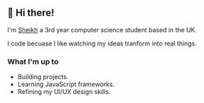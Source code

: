 ## 👋 Hi there!

I'm [Sheikh](https://sheikh-ahm.vercel.app) a 3rd year computer science student based in the UK.

I code becuase I like watching my ideas tranform into real things.

### What I'm up to

- Building projects.
- Learning JavaScript frameworks.
- Refining my UI/UX design skills.
